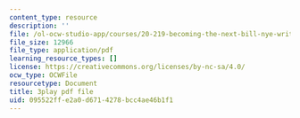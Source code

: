 ```yaml
---
content_type: resource
description: ''
file: /ol-ocw-studio-app/courses/20-219-becoming-the-next-bill-nye-writing-and-hosting-the-educational-show-january-iap-2015/095522ffe2a0d6714278bcc4ae46b1f1_zWx-ofgwwY8.pdf
file_size: 12966
file_type: application/pdf
learning_resource_types: []
license: https://creativecommons.org/licenses/by-nc-sa/4.0/
ocw_type: OCWFile
resourcetype: Document
title: 3play pdf file
uid: 095522ff-e2a0-d671-4278-bcc4ae46b1f1
---
```

